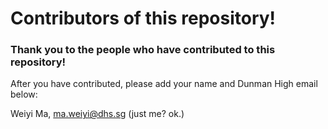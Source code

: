 # Contributors of this repository!
### Thank you to the people who have contributed to this repository!

After you have contributed, please add your name and Dunman High email below:

Weiyi Ma, ma.weiyi@dhs.sg (just me? ok.)
